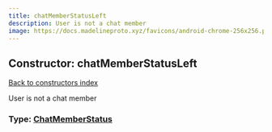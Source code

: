 ```yaml
---
title: chatMemberStatusLeft
description: User is not a chat member
image: https://docs.madelineproto.xyz/favicons/android-chrome-256x256.png
---
```

## Constructor: chatMemberStatusLeft  
[Back to constructors index](index.md)



User is not a chat member




### Type: [ChatMemberStatus](../types/ChatMemberStatus.md)


